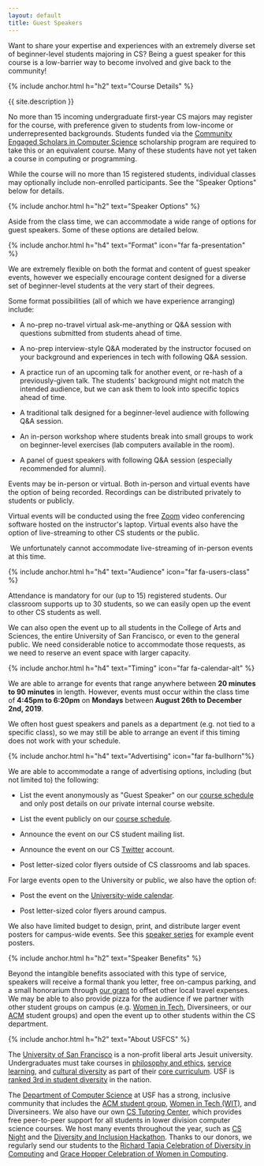 ```yaml
---
layout: default
title: Guest Speakers
---
```


Want to share your expertise and experiences with an extremely diverse set of beginner-level students majoring in CS? Being a guest speaker for this course is a low-barrier way to become involved and give back to the community!

{% include anchor.html h="h2" text="Course Details" %}

{{ site.description }}

No more than 15 incoming undergraduate first-year CS majors may register for the course, with preference given to students from low-income or underrepresented backgrounds. Students funded via the [Community Engaged Scholars in Computer Science](https://scholars.cs.usfca.edu/) scholarship program are required to take this or an equivalent course. Many of these students have not yet taken a course in computing or programming.

While the course will no more than 15 registered students, individual classes may optionally include non-enrolled participants. See the "Speaker Options" below for details.

{% include anchor.html h="h2" text="Speaker Options" %}

Aside from the class time, we can accommodate a wide range of options for guest speakers. Some of these options are detailed below.

{% include anchor.html h="h4" text="Format" icon="far fa-presentation" %}

We are extremely flexible on both the format and content of guest speaker events, however we especially encourage content designed for a diverse set of beginner-level students at the very start of their degrees.

 Some format possibilities (all of which we have experience arranging) include:

  - A no-prep no-travel virtual ask-me-anything or Q&A session with questions submitted from students ahead of time.

  - A no-prep interview-style Q&A moderated by the instructor focused on your background and experiences in tech with following Q&A session.

  - A practice run of an upcoming talk for another event, or re-hash of a previously-given talk. The students' background might not match the intended audience, but we can ask them to look into specific topics ahead of time.

  - A traditional talk designed for a beginner-level audience with following Q&A session.

  - An in-person workshop where students break into small groups to work on beginner-level exercises (lab computers available in the room).

  - A panel of guest speakers with following Q&A session (especially recommended for alumni).

Events may be in-person or virtual. Both in-person and virtual events have the option of being recorded. Recordings can be distributed privately to students or publicly.

Virtual events will be conducted using the free [Zoom](https://usfca.zoom.us/) video conferencing software hosted on the instructor's laptop. Virtual events also have the option of live-streaming to other CS students or the public.

<article class="message is-warning">
  <div class="message-body">
    <i class="fas fa-video"></i>&nbsp;We unfortunately cannot accommodate live-streaming of in-person events at this time.
  </div>
</article>

{% include anchor.html h="h4" text="Audience" icon="far fa-users-class" %}

Attendance is mandatory for our (up to 15) registered students. Our classroom supports up to 30 students, so we can easily open up the event to other CS students as well.

We can also open the event up to all students in the College of Arts and Sciences, the entire University of San Francisco, or even to the general public. We need considerable notice to accommodate those requests, as we need to reserve an event space with larger capacity.

{% include anchor.html h="h4" text="Timing" icon="far fa-calendar-alt" %}

We are able to arrange for events that range anywhere between **20 minutes to 90 minutes** in length. However, events must occur within the class time of **4:45pm to 6:20pm** on **Mondays** between **August 26th to December 2nd, 2019**.

We often host guest speakers and panels as a department (e.g. not tied to a specific class), so we may still be able to arrange an event if this timing does not work with your schedule.

{% include anchor.html h="h4" text="Advertising" icon="far fa-bullhorn"%}

We are able to accommodate a range of advertising options, including (but not limited to) the following:

  - List the event anonymously as "Guest Speaker" on our [course schedule](schedule.html) and only post details on our private internal course website.

  - List the event publicly on our [course schedule](schedule.html).

  - Announce the event on our CS student mailing list.

  - Announce the event on our CS [Twitter](https://twitter.com/usfcs) account.

  - Post letter-sized color flyers outside of CS classrooms and lab spaces.

For large events open to the University or public, we also have the option of:

  - Post the event on the [University-wide calendar](https://www.usfca.edu/calendar).

  - Post letter-sized color flyers around campus.

We also have limited budget to design, print, and distribute larger event posters for campus-wide events. See this [speaker series](http://vgl.cs.usfca.edu/dvss/) for example event posters.

{% include anchor.html h="h2" text="Speaker Benefits" %}

Beyond the intangible benefits associated with this type of service, speakers will receive a formal thank you letter, free on-campus parking, and a small honorarium through [our grant](https://www.nsf.gov/awardsearch/showAward?AWD_ID=1833718) to offset other local travel expenses. We may be able to also provide pizza for the audience if we partner with other student groups on campus (e.g. [Women in Tech](https://twitter.com/wit_usf), Diversineers, or our [ACM](https://usfcaacm.github.io/) student groups) and open the event up to other students within the CS department.

{% include anchor.html h="h2" text="About USFCS" %}

The [University of San Francisco](https://www.usfca.edu/) is a non-profit liberal arts Jesuit university. Undergraduates must take courses in [philosophy and ethics](https://catalog.usfca.edu/content.php?catoid=2&navoid=157), [service learning](https://catalog.usfca.edu/content.php?catoid=2&navoid=161), and [cultural diversity](https://catalog.usfca.edu/content.php?catoid=2&navoid=162) as part of their [core curriculum](https://www.usfca.edu/academics/undergraduate/core-curriculum). USF is [ranked 3rd in student diversity](https://www.usfca.edu/about-usf/what-you-need-to-know/awards-recognition)  in the nation.

The [Department of Computer Science](https://myusf.usfca.edu/arts-sciences/computer-science) at USF has a strong, inclusive community that includes the [ACM student group](https://usfcaacm.github.io/), [Women in Tech (WIT)](https://www.facebook.com/usfcawit/), and Diversineers. We also have our own [CS Tutoring Center](http://tutoringcenter.cs.usfca.edu/), which provides free peer-to-peer support for all students in lower division computer science courses. We host many events throughout the year, such as [CS Night](http://usfblogs.usfca.edu/usfcs/2018/11/16/17th-annual-computer-science-night/) and the [Diversity and Inclusion Hackathon](http://usfblogs.usfca.edu/usfcs/2018/11/16/17th-annual-computer-science-night/). Thanks to our donors, we regularly send our students to the [Richard Tapia Celebration of Diversity in Computing](http://usfblogs.usfca.edu/usfcs/2018/10/17/usf-computer-science-sends-first-cohort-to-tapia/) and [Grace Hopper Celebration of Women in Computing](http://usfblogs.usfca.edu/usfcs/2018/10/17/usf-computer-science-sends-largest-cohort-to-grace-hopper/).

